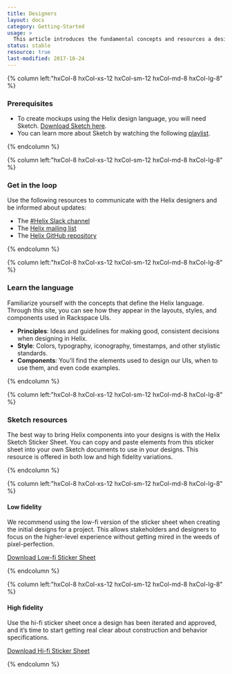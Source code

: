 ```yaml
---
title: Designers
layout: docs
category: Getting-Started
usage: >
  This article introduces the fundamental concepts and resources a designer can expect to find on the Helix website, as well as the best channels for contacting and collaborating with the Helix team.
status: stable
resource: true
last-modified: 2017-10-24
---
```




<section class="static-section" markdown="1">
<div class="hxRow" markdown="1">

{% column left:"hxCol-8 hxCol-xs-12 hxCol-sm-12 hxCol-md-8 hxCol-lg-8" %}

### Prerequisites

- To create mockups using the Helix design language, you will need Sketch. [Download Sketch here](http://www.sketchapp.com).
- You can learn more about Sketch by watching the following [playlist](https://www.youtube.com/watch?v=cEplnCnZuDM&list=PLWlUJU11tp4fEXI8deWhBQAHDv9R23WHB).

{% endcolumn %}

</div>
</section>

<section class="static-section" markdown="1">
<div class="hxRow" markdown="1">

{% column left:"hxCol-8 hxCol-xs-12 hxCol-sm-12 hxCol-md-8 hxCol-lg-8" %}

### Get in the loop

Use the following resources to communicate with the Helix designers and be informed about updates:

- The [#Helix Slack channel](https://rackspace.slack.com/messages/#helix)
- The [Helix mailing list](mailto:helix@rackspace.com)
- The [Helix GitHub repository](https://github.com/rackerlabs/design-system)

{% endcolumn %}

</div>
</section>

<section class="static-section" markdown="1">
<div class="hxRow" markdown="1">

{% column left:"hxCol-8 hxCol-xs-12 hxCol-sm-12 hxCol-md-8 hxCol-lg-8" %}

### Learn the language

Familiarize yourself with the concepts that define the Helix language. Through this site, you can see how they appear in the layouts, styles, and components used in Rackspace UIs. 

- **Principles**: Ideas and guidelines for making good, consistent decisions when designing in Helix.
- **Style**: Colors, typography, iconography, timestamps, and other stylistic standards.
- **Components**: You’ll find the elements used to design our UIs, when to use them, and even code examples.

{% endcolumn %}

</div>
</section>

<section class="static-section" markdown="1">
<div class="hxRow" markdown="1">

{% column left:"hxCol-8 hxCol-xs-12 hxCol-sm-12 hxCol-md-8 hxCol-lg-8" %}

### Sketch resources

The best way to bring Helix components into your designs is with the Helix Sketch Sticker Sheet. You can copy and paste elements from this sticker sheet into your own Sketch documents to use in your designs. This resource is offered in both low and high fidelity variations.

{% endcolumn %}

</div>

<div class="hxRow" markdown="1">

{% column left:"hxCol-8 hxCol-xs-12 hxCol-sm-12 hxCol-md-8 hxCol-lg-8" %}

#### Low fidelity

We recommend using the low-fi version of the sticker sheet when creating the initial designs for a project. This allows stakeholders and designers to focus on the higher-level experience without getting mired in the weeds of pixel-perfection.

<a class="hxBtn" id="link" href="http://c1ee333499ed5f44e56a-fa12562cfe810d69bedcc36a0ac289ef.r55.cf1.rackcdn.com/sketch/low-fi_helix_stickersheet_v0.1.sketch">Download Low-fi Sticker Sheet</a>

{% endcolumn %}

</div>

<div class="hxRow" markdown="1">

{% column left:"hxCol-8 hxCol-xs-12 hxCol-sm-12 hxCol-md-8 hxCol-lg-8" %}

#### High fidelity

Use the hi-fi sticker sheet once a design has been iterated and approved, and it’s time to start getting real clear about construction and behavior specifications.

<a class="hxBtn" id="link" href="http://c1ee333499ed5f44e56a-fa12562cfe810d69bedcc36a0ac289ef.r55.cf1.rackcdn.com/sketch/helix_stickersheet_v0.1.sketch">Download Hi-fi Sticker Sheet</a>

{% endcolumn %}

</div>
</section>


